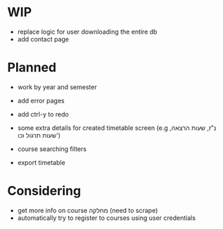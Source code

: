 # WIP

- replace logic for user downloading the entire db
- add contact page

# Planned

- work by year and semester

- add error pages
- add ctrl-y to redo

- some extra details for created timetable screen (e.g נ"ז, שעות הרצאה, שעות תרגול וכו')

- course searching filters
- export timetable

# Considering

- get more info on course מחלקה (need to scrape)
- automatically try to register to courses using user credentials
